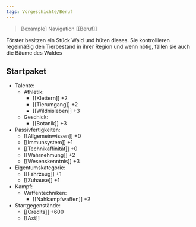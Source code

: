 ```yaml
---
tags: Vorgeschichte/Beruf
---
```

> [!example] Navigation 
>  [[Beruf]]

Förster besitzen ein Stück Wald und hüten dieses. Sie kontrollieren regelmäßig den Tierbestand in ihrer Region und wenn nötig, fällen sie auch die Bäume des Waldes


## Startpaket
- Talente:
	- Athletik:
		- [[Klettern]] +2
		- [[Tierumgang]] +2
		- [[Wildnisleben]] +3
	- Geschick:
		- [[Botanik]] +3
- Passivfertigkeiten:
	- [[Allgemeinwissen]] +0
	- [[Immunsystem]] +1
	- [[Technikaffinität]] +0
	- [[Wahrnehmung]] +2
	- [[Wesenskenntnis]] +3
- Eigentumskategorie:
	- [[Fahrzeug]] +1
	- [[Zuhause]] +1
- Kampf: 
	- Waffentechniken:
		- [[Nahkampfwaffen]] +2
- Startgegenstände: 
	- [[Credits]] +600
	- [[Axt]]
